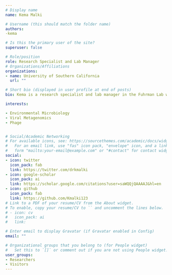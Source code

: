 ```yaml
---
# Display name
name: Kema Malki 

# Username (this should match the folder name)
authors:
-kema

# Is this the primary user of the site?
superuser: false

# Role/position
role: Research Specialist and Lab Manager
# Organizations/Affiliations
organizations:
- name: University of Southern California
  url: ""

# Short bio (displayed in user profile at end of posts)
bio: Kema is a research specialist and lab manager in the Fuhrman Lab working on the CBIOMES collaboration. 

interests:

- Environmental Microbiology
- Viral Metagenomics
- Phage


# Social/Academic Networking
# For available icons, see: https://sourcethemes.com/academic/docs/widgets/#icons
#   For an email link, use "fas" icon pack, "envelope" icon, and a link in the
#   form "mailto:your-email@example.com" or "#contact" for contact widget.
social:
- icon: twitter
  icon_pack: fab
  link: https://twitter.com/drkmalki
- icon: google-scholar
  icon_pack: ai
  link: https://scholar.google.com/citations?user=saWQQjQAAAAJ&hl=en
- icon: github
  icon_pack: fab
  link: https://github.com/Kmalki123
# Link to a PDF of your resume/CV from the About widget.
# To enable, copy your resume/CV to `` and uncomment the lines below.  
# - icon: cv
#   icon_pack: ai
#   link: 

# Enter email to display Gravatar (if Gravatar enabled in Config)
email: ""

# Organizational groups that you belong to (for People widget)
#   Set this to `[]` or comment out if you are not using People widget.  
user_groups:
- Researchers
- Visitors
---
```



